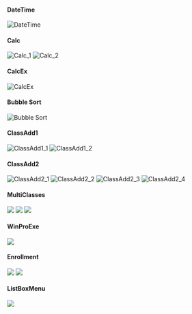 #### DateTime
![DateTime](./image/DateTime.PNG)

#### Calc
![Calc_1](./image/Calc_1.PNG)  ![Calc_2](./image/Calc_2.PNG)

#### CalcEx
![CalcEx](./image/CalcEx.PNG)

#### Bubble Sort
![Bubble Sort](./image/BubbleSort.PNG)

#### ClassAdd1
![ClassAdd1_1](./image/ClassAdd1_1.PNG)  ![ClassAdd1_2](./image/ClassAdd1_2.PNG)

#### ClassAdd2
![ClassAdd2_1](./image/ClassAdd2_1.PNG) ![ClassAdd2_2](./image/ClassAdd2_2.PNG)
![ClassAdd2_3](./image/ClassAdd2_3.PNG) ![ClassAdd2_4](./image/ClassAdd2_4.PNG)

#### MultiClasses
![](./image/MultiClasses1.PNG)
![](./image/MultiClasses2.PNG)
![](./image/MultiClasses3.PNG)

#### WinProExe
![](./image/WinProExe.PNG)

#### Enrollment
![](./image/Enrollment1.PNG)
![](./image/Enrollment2.PNG)

#### ListBoxMenu
![](./image/ListBoxMenu.PNG) 

